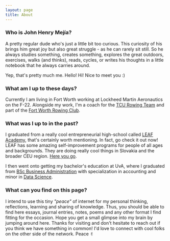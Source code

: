 ```yaml
---
layout: page
title: About
---
```


### Who is John Henry Mejía?

A pretty regular dude who's just a little bit too curious. This curiosity of his brings him great joy but also great struggle - as he can rarely sit still. So he always studies something, creates something, explores the great outdoors, exercises, walks (and thinks), reads, cycles, or writes his thoughts in a little notebook that he always carries around.  

Yep, that's pretty much me. Hello! Hi! Nice to meet you :)

### What am I up to these days?

Currently I am living in Fort Worth working at Lockheed Martin Aeronautics on the F-22. Alongside my work, I'm a coach for the [TCU Rowing Team](https://tcurowing.com) and part of the [Fort Worth Rowing Club](https://fortworthrowing.org/). 

### What was I up to in the past?

I graduated from a really cool entrepreneurial high-school called [LEAF Academy](https://www.leafacademy.eu/), that's certainly worth mentioning. In fact, go check it out now! LEAF has some amazing self-improvement programs for people of all ages and backgrounds. They are doing really cool things in Slovakia and the broader CEU region. [Here you go](https://www.leaf.sk/en/).

I then went onto getting my bachelor's education at UvA, where I graduated from [BSc Business Administration](https://www.uva.nl/en/programmes/bachelors/business-administration/business-administration.html) with specialization in accounting and minor in [Data Science](https://www.uva.nl/en/programmes/minors/amsterdam-data-science-minor/amsterdam-data-science-and-artificial-intelligence.html). 

### What can you find on this page?

I intend to use this tiny *"peace"* of internet for my personal thinking, reflections, learning and sharing of knowledge. Thus, you should be able to find here essays, journal entries, notes, poems and any other format I find fitting for the occasion. Hope you get a small glimpse into my brain by jumping around here. Thanks for visiting and don't hesitate to reach out if you think we have something in common! I'd love to connect with cool folks on the other side of the network. Peace ✌︎
